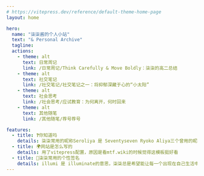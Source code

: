 ```yaml
---
# https://vitepress.dev/reference/default-theme-home-page
layout: home

hero:
  name: "柒柒酱的个人小站"
  text: "& Personal Archive"
  tagline: 
  actions:
    - theme: alt
      text: 日常周记
      link: /日常周记/Think Carefully & Move Boldly：柒柒的高二总结
    - theme: alt
      text: 社交笔记
      link: /社交笔记/社交笔记之一：将抑郁深藏于心的“小太阳”
    - theme: alt
      text: 社会思考
      link: /社会思考/应试教育：为何离开，何时回来
    - theme: alt
      text: 其他随笔
      link: /其他随笔/荐号荐号

features:
  - title: ❓你知道吗
    details: 柒柒常用的昵称Seroliya 是 Seventyseven Ryoko Aliya三个曾用的昵称合并的结果
  - title: 🌍网站是怎么写的
    details: 用了vitepress配置，原因是看mtf.wiki的时候觉得这模板挺好看
  - title: 💖柒柒常用的个性签名
    details: illumi 是 illuminate的意思，柒柒总是希望能让每一个出现在自己生活中的人都获得幸福
---
```



